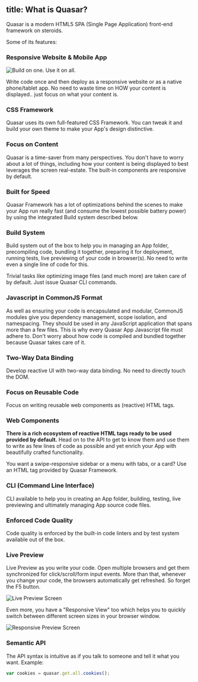 title: What is Quasar?
---
Quasar is a modern HTML5 SPA (Single Page Application) front-end framework on steroids.

Some of its features:

### Responsive Website & Mobile App
![Build on one. Use it on all.](/images/responsive-banner.png "Build on one. Use it on all.")

Write code once and then deploy as a responsive website or as a native phone/tablet app. No need to waste time on HOW your content is displayed.. just focus on what your content is.


### CSS Framework
Quasar uses its own full-featured CSS Framework. You can tweak it and build your own theme to make your App's design distinctive.

### Focus on Content
Quasar is a time-saver from many perspectives. You don't have to worry about a lot of things, including how your content is being displayed to best leverages the screen real-estate. The built-in components are responsive by default.

### Built for Speed
Quasar Framework has a lot of optimizations behind the scenes to make your App run really fast (and consume the lowest possible battery power) by using the integrated Build system described below.

### Build System
Build system out of the box to help you in managing an App folder, precompiling code, bundling it together, preparing it for deployment, running tests, live previewing of your code in browser(s). No need to write even a single line of code for this.

Trivial tasks like optimizing image files (and much more) are taken care of by default. Just issue Quasar CLI commands.

### Javascript in CommonJS Format
As well as ensuring your code is encapsulated and modular, CommonJS modules give you dependency management, scope isolation, and namespacing. They should be used in any JavaScript application that spans more than a few files. This is why every Quasar App Javascript file must adhere to. Don't worry about how code is compiled and bundled together because Quasar takes care of it.

### Two-Way Data Binding
Develop reactive UI with two-way data binding. No need to directly touch the DOM.

### Focus on Reusable Code
Focus on writing reusable web components as (reactive) HTML tags.

### Web Components
**There is a rich ecosystem of reactive HTML tags ready to be used provided by default.** Head on to the API to get to know them and use them to write as few lines of code as possible and yet enrich your App with beautifully crafted functionality.

You want a swipe-responsive sidebar or a menu with tabs, or a card? Use an HTML tag provided by Quasar Framework.

### CLI (Command Line Interface)
CLI available to help you in creating an App folder, building, testing, live previewing and ultimately managing App source code files.

### Enforced Code Quality
Code quality is enforced by the built-in code linters and by test system available out of the box.

### Live Preview
Live Preview as you write your code. Open multiple browsers and get them synchronized for click/scroll/form input events. More than that, whenever you change your code, the browsers automatically get refreshed. So forget the F5 button.

![Live Preview Screen](/images/preview-1.png "Live Preview Screen")

Even more, you have a "Responsive View" too which helps you to quickly switch between different screen sizes in your browser window.

![Responsive Preview Screen](/images/preview-2.png "Responsive Preview Screen")

### Semantic API
The API syntax is intuitive as if you talk to someone and tell it what you want. Example:
``` js
var cookies = quasar.get.all.cookies();
```

